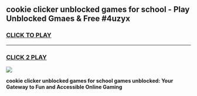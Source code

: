 
## cookie clicker unblocked games for school - Play Unblocked Gmaes & Free #4uzyx
<h3>
<a href="https://news.freeplayer.one?title=cookie_clicker_unblocked_games_for_school&ref=03M">CLICK TO PLAY</a></h3>
<hr>

<h3>
<a href="https://news.freeplayer.one?title=cookie_clicker_unblocked_games_for_school&ref=03M">CLICK 2 PLAY</a>
  
</h3>

<a href="https://news.freeplayer.one?title=cookie_clicker_unblocked_games_for_school&ref=03M"><img src="https://clearcache.store/games.png"></a>


**cookie clicker unblocked games for school games unblocked: Your Gateway to Fun and Accessible Online Gaming**
